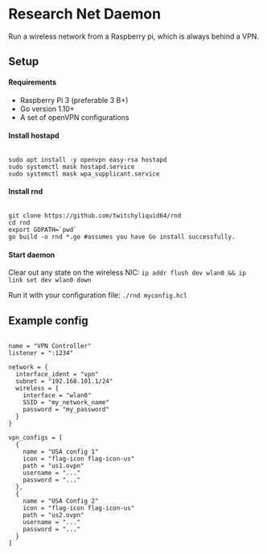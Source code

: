 # Research Net Daemon

Run a wireless network from a Raspberry pi, which is always behind a VPN.

## Setup

#### Requirements

 * Raspberry Pi 3 (preferable 3 B+)
 * Go version 1.10+
 * A set of openVPN configurations

#### Install hostapd

```shell

sudo apt install -y openvpn easy-rsa hostapd
sudo systemctl mask hostapd.service
sudo systemctl mask wpa_supplicant.service
```

#### Install rnd

```shell

git clone https://github.com/twitchyliquid64/rnd
cd rnd
export GOPATH=`pwd`
go build -o rnd *.go #assumes you have Go install successfully.
```

#### Start daemon

Clear out any state on the wireless NIC: `ip addr flush dev wlan0 && ip link set dev wlan0 down`

Run it with your configuration file: `./rnd myconfig.hcl`

## Example config

```hcl

name = "VPN Controller"
listener = ":1234"

network = {
  interface_ident = "vpn"
  subnet = "192.168.101.1/24"
  wireless = {
    interface = "wlan0"
    SSID = "my_network_name"
    password = "my_password"
  }
}

vpn_configs = [
  {
    name = "USA config 1"
    icon = "flag-icon flag-icon-us"
    path = "us1.ovpn"
    username = "..."
    password = "..."
  },
  {
    name = "USA Config 2"
    icon = "flag-icon flag-icon-us"
    path = "us2.ovpn"
    username = "..."
    password = "..."
  }
]
```
